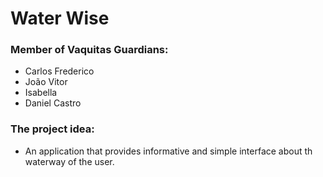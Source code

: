# Water Wise

### Member of Vaquitas Guardians: 
* Carlos Frederico
* João Vitor
* Isabella 
* Daniel Castro

### The project idea:
* An application that provides informative and simple interface about th waterway of the user. 